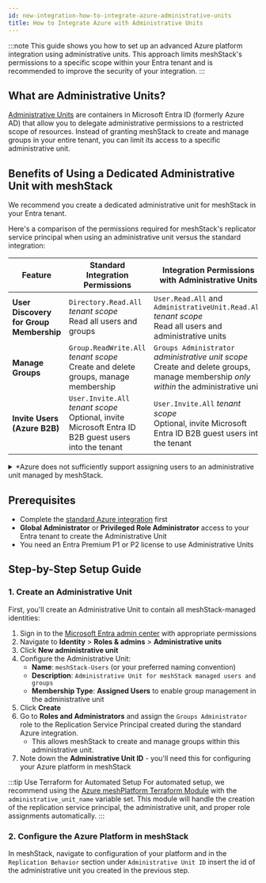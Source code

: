 ```yaml
---
id: new-integration-how-to-integrate-azure-administrative-units
title: How to Integrate Azure with Administrative Units
---
```


:::note
This guide shows you how to set up an advanced Azure platform integration
using administrative units. This approach limits meshStack's permissions to a
specific scope within your Entra tenant and is recommended to improve the
security of your integration.
:::

## What are Administrative Units?

[Administrative Units](https://docs.microsoft.com/en-us/azure/active-directory/roles/administrative-units)
are containers in Microsoft Entra ID (formerly Azure AD) that allow you to
delegate administrative permissions to a restricted scope of resources. Instead
of granting meshStack to create and manage groups in your entire tenant, you can
limit its access to a specific administrative unit.

## Benefits of Using a Dedicated Administrative Unit with meshStack

We recommend you create a dedicated administrative unit for meshStack in your
Entra tenant.

Here's a comparison of the permissions required for meshStack's replicator
service principal when using an administrative unit versus the standard
integration:

| Feature                                 | Standard Integration Permissions                                                          | Integration Permissions with Administrative Units                                                |
| --------------------------------------- | ----------------------------------------------------------------------------------------- | ------------------------------------------------------------------------------------------------ |
| **User Discovery for Group Membership** | `Directory.Read.All` _tenant scope_ <br>Read all users and groups                         | `User.Read.All` and `AdministrativeUnit.Read.All` _tenant scope_ <br>Read all users and administrative units                                             |
| **Manage Groups**                       | `Group.ReadWrite.All` _tenant scope_ <br>Create and delete groups, manage membership       | `Groups Administrator` _administrative unit scope_ <br>Create and delete groups, manage membership _only within_ the administrative unit |
| **Invite Users (Azure B2B)**            | `User.Invite.All` _tenant scope_ <br>Optional, invite Microsoft Entra ID B2B guest users into the tenant | `User.Invite.All` _tenant scope_ <br>Optional, invite Microsoft Entra ID B2B guest users into the tenant        |

<details>
<summary>
  *Azure does not sufficiently support assigning users to an administrative unit managed by meshStack.
</summary>
Most customers manage users in meshStack using SCIM, typically via a "sync group".
The users in the sync group must be kept consistent with the users in the administrative unit.
This is not only possible with dynamic user membership in the administrative unit. When dynamic user membership is used however, Azure no longer supports managing groups in the administrative unit.
</details>

## Prerequisites

- Complete the
  [standard Azure integration](new-integration-how-to-integrate-azure.md) first
- **Global Administrator** or **Privileged Role Administrator** access to your
  Entra tenant to create the Administrative Unit
- You need an Entra Premium P1 or P2 license to use Administrative Units

## Step-by-Step Setup Guide

### 1. Create an Administrative Unit

First, you'll create an Administrative Unit to contain all meshStack-managed
identities:

1. Sign in to the [Microsoft Entra admin center](https://entra.microsoft.com)
   with appropriate permissions
2. Navigate to **Identity** > **Roles & admins** > **Administrative units**
3. Click **New administrative unit**
4. Configure the Administrative Unit:
   - **Name**: `meshStack-Users` (or your preferred naming convention)
   - **Description**:
     `Administrative Unit for meshStack managed users and groups`
   - **Membership Type**: **Assigned Users**  to enable group management in the administrative unit
5. Click **Create**
6. Go to **Roles and Administrators** and assign the `Groups Administrator` role to the
   Replication Service Principal created during the standard Azure integration.
   - This allows meshStack to create and manage groups within this administrative unit.
7. Note down the **Administrative Unit ID** - you'll need this for configuring your Azure platform in meshStack

:::tip Use Terraform for Automated Setup
For automated setup, we recommend using the [Azure meshPlatform Terraform Module](https://registry.terraform.io/modules/meshcloud/meshplatform/azure/latest) with the `administrative_unit_name` variable set. This module will handle the creation of the replication service principal, the administrative unit, and proper role assignments automatically.
:::

### 2. Configure the Azure Platform in meshStack

In meshStack, navigate to configuration of your platform and in the
`Replication Behavior` section under `Administrative Unit ID` insert the id of
the administrative unit you created in the previous step.
